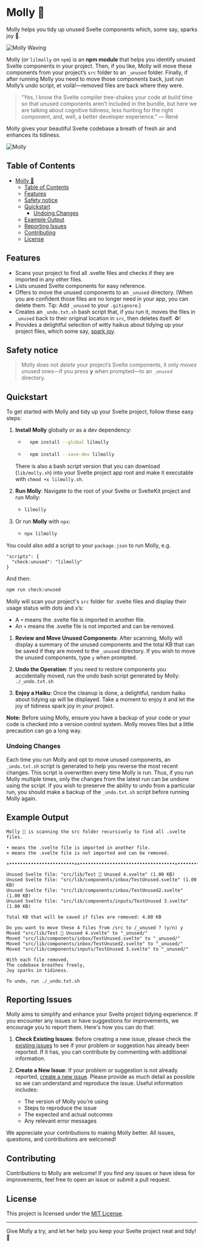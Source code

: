 # Molly 🧹

Molly helps you tidy up unused Svelte components which, some say, sparks joy 🌟.

![Molly Waving](molly-tidies.jpg)

Molly (or `lilmolly` on `npm`) is an **npm module** that helps you identify unused Svelte components in your project. Then, if you like, Molly will move these components from your project’s `src` folder to an `_unused` folder. Finally, if after running Molly you need to move those components back, just run Molly’s undo script, et voilà!—removed files are back where they were.

> “Yes, I know the Svelte compiler tree-shakes your code at build time so that unused components aren’t included in the bundle, but here we are talking about cognitive tidiness, less hunting for the right component, and, well, a better developer experience.” — René

Molly gives your beautiful Svelte codebase a breath of fresh air and enhances its tidiness.

![Molly](molly-screenshot.jpg)

## Table of Contents

- [Molly 🧹](#molly-)
  - [Table of Contents](#table-of-contents)
  - [Features](#features)
  - [Safety notice](#safety-notice)
  - [Quickstart](#quickstart)
    - [Undoing Changes](#undoing-changes)
  - [Example Output](#example-output)
  - [Reporting Issues](#reporting-issues)
  - [Contributing](#contributing)
  - [License](#license)

## Features

- Scans your project to find all .svelte files and checks if they are imported in any other files.
- Lists unused Svelte components for easy reference.
- Offers to move the unused components to an `_unused` directory. (When you are confident those files are no longer need in your app, you can delete them. Tip: Add `_unused` to your `.gitignore`.)
- Creates an `_undo.txt.sh` bash script that, if you run it, moves the files in `_unused` back to their original location in `src`, then deletes itself. ♻️!
- Provides a delightful selection of witty haikus about tidying up your project files, which some say, [spark joy](https://www.youtube.com/watch?v=9AvWs2X-bEA).

## Safety notice

> Molly does not _delete_ your project’s Svelte components, it only _moves_ unused ones—if you press **y** when prompted—to an `_unused` directory.

## Quickstart

To get started with Molly and tidy up your Svelte project, follow these easy steps:

1. **Install Molly** globally or as a dev dependency:

   - ```bash
       npm install --global lilmolly
     ```
   - ```bash
       npm install --save-dev lilmolly
     ```

   There is also a bash script version that you can download (`lib/molly.sh`) into your Svelte project app root and make it executable with `chmod +x lilmolly.sh`.

2. **Run Molly**: Navigate to the root of your Svelte or SvelteKit project and run Molly:

   - ```bash
     lilmolly
     ```

3. Or run **Molly** with `npx`:

   - ```bash
     npx lilmolly
     ```

You could also add a script to your `package.json` to run Molly, e.g.

```
"scripts": {
  "check:unused": "lilmolly"
}
```

And then:

```bash
npm run check:unused
```

Molly will scan your project's `src` folder for .svelte files and display their usage status with dots and x’s:

- A `•` means the .svelte file is imported in another file.
- An `×` means the .svelte file is not imported and can be removed.

1. **Review and Move Unused Components**: After scanning, Molly will display a summary of the unused components and the total KB that can be saved if they are moved to the `_unused` directory. If you wish to move the unused components, type `y` when prompted.

2. **Undo the Operation**: If you need to restore components you accidentally moved, run the undo bash script generated by Molly: `./_undo.txt.sh`

3. **Enjoy a Haiku**: Once the cleanup is done, a delightful, random haiku about tidying up will be displayed. Take a moment to enjoy it and let the joy of tidiness spark joy in _your_ project.

**Note:** Before using Molly, ensure you have a backup of your code or your code is checked into a version control system. Molly moves files but a little precaution can go a long way.

### Undoing Changes

Each time you run Molly and opt to move unused components, an `_undo.txt.sh` script is generated to help you reverse the most recent changes. This script is overwritten every time Molly is run. Thus, if you run Molly multiple times, only the changes from the latest run can be undone using the script. If you wish to preserve the ability to undo from a particular run, you should make a backup of the `_undo.txt.sh` script before running Molly again.

## Example Output

```
Molly 🧹 is scanning the src folder recursively to find all .svelte files.

• means the .svelte file is imported in another file.
× means the .svelte file is not imported and can be removed.

×••••••••••••••••••••••••××•••••••••••••••••••••••••••••••••••×•••••••••••••••••••••••••••••••••••••••••

Unused Svelte file: "src/lib/Test 🧹 Unused 4.svelte" (1.00 KB)
Unused Svelte file: "src/lib/components/inbox/TestUnused.svelte" (1.00 KB)
Unused Svelte file: "src/lib/components/inbox/TestUnused2.svelte" (1.00 KB)
Unused Svelte file: "src/lib/components/inputs/TestUnused 3.svelte" (1.00 KB)

Total KB that will be saved if files are removed: 4.00 KB

Do you want to move these 4 files from /src to /_unused ? (y/n) y
Moved "src/lib/Test 🧹 Unused 4.svelte" to "_unused/"
Moved "src/lib/components/inbox/TestUnused.svelte" to "_unused/"
Moved "src/lib/components/inbox/TestUnused2.svelte" to "_unused/"
Moved "src/lib/components/inputs/TestUnused 3.svelte" to "_unused/"

With each file removed,
The codebase breathes freely,
Joy sparks in tidiness.

To undo, run ./_undo.txt.sh
```

## Reporting Issues

Molly aims to simplify and enhance your Svelte project tidying experience. If you encounter any issues or have suggestions for improvements, we encourage you to report them. Here's how you can do that:

1. **Check Existing Issues**: Before creating a new issue, please check the [existing issues](https://github.com/renefournier/molly/issues) to see if your problem or suggestion has already been reported. If it has, you can contribute by commenting with additional information.

2. **Create a New Issue**: If your problem or suggestion is not already reported, [create a new issue](https://github.com/renefournier/molly/issues/new). Please provide as much detail as possible so we can understand and reproduce the issue. Useful information includes:

   - The version of Molly you're using
   - Steps to reproduce the issue
   - The expected and actual outcomes
   - Any relevant error messages

We appreciate your contributions to making Molly better. All issues, questions, and contributions are welcomed!

## Contributing

Contributions to Molly are welcome! If you find any issues or have ideas for improvements, feel free to open an issue or submit a pull request.

## License

This project is licensed under the [MIT License](LICENSE).

---

Give Molly a try, and let her help you keep your Svelte project neat and tidy! 🧹
